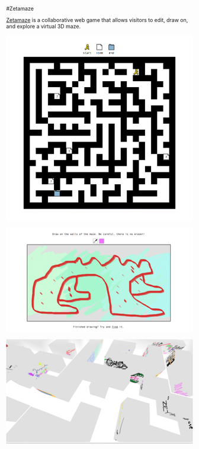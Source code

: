 #Zetamaze

[Zetamaze](http://zetamaze.com) is a collaborative web game that allows visitors to edit, draw on, and explore a virtual 3D maze.

![Maze screenshot](images/readme_image_1.jpg)


![Maze screenshot](images/readme_image_2.jpg)


![Maze screenshot](images/readme_image_3.jpg)